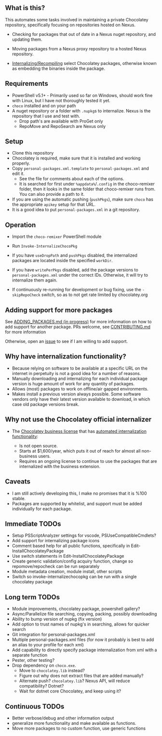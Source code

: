 ## What is this?

This automates some tasks involved in maintaining a private Chocolatey repository, specifically focusing on repositories hosted on Nexus.

- Checking for packages that out of date in a Nexus nuget repository, and updating them.

- Moving packages from a Nexus proxy repository to a hosted Nexus repository.

- [Internalizing/Recompiling](https://chocolatey.org/docs/how-to-recompile-packages) select Chocolatey packages, otherwise known as embedding the binaries inside the package.

## Requirements

- PowerShell v5.1+ - Primarily used so far on Windows, should work fine with Linux, but I have not thoroughly tested it yet.
- `choco` installed and on your path
- A nuget repository or a folder with `.nupkg`s to internalize. Nexus is the repository that I use and test with.
	- Drop path's are available with ProGet only
	- RepoMove and RepoSearch are Nexus only

## Setup

- Clone this repository
- Chocolatey is required, make sure that it is installed and working properly.
- Copy `personal-packages.xml.template` to `personal-packages.xml` and edit it.
    - See the file for comments about each of the options.
    - It is searched for first under `%appdata%`/`.config` in the choco-remixer folder, then it looks in the same folder that choco-remixer runs from. You can also provide a path to it.
- If you are using the automatic pushing (`pushPkgs`), make sure `choco` has the appropriate `apikey` setup for that URL.
- It is a good idea to put `personal-packages.xml` in a git repository.

## Operation

- Import the `choco-remixer` PowerShell module 
- Run `Invoke-InternalizeChocoPkg`

- If you have `useDropPath` and `pushPkgs` disabled, the internalized packages are located inside the specified `workDir`.
- If you have `writePerPkgs` disabled, add the package versions to `personal-packages.xml` under the correct IDs. Otherwise, it will try to internalize them again.

- If continuously re-running for development or bug fixing, use the `-skipRepoCheck` switch, so as to not get rate limited by chocolatey.org

## Adding support for more packages

See [ADDING_PACKAGES.md (in progress)](https://github.com/TheCakeIsNaOH/choco-remixer/blob/master/ADDING_PACKAGES.md) for more information on how to add support for another package. PRs welcome, see [CONTRIBUTING.md](https://github.com/TheCakeIsNaOH/choco-remixer/blob/master/CONTRIBUTING.md) for more information

Otherwise, open an [issue](https://github.com/TheCakeIsNaOH/choco-remixer/issues/new) to see if I am willing to add support.


## Why have internalization functionality?

- Because relying on software to be available at a specific URL on the internet in perpetuity is not a good idea for a number of reasons.
- Manually downloading and internalizing for each individual package version is huge amount of work for any quantity of packages.
- Allows (most) packages to work on offline/air gapped environments.
- Makes install a previous version always possible. Some software vendors only have their latest version available to download, in which case old package versions break.

## Why not use the Chocolatey official internalizer

- The [Chocolatey business license](https://chocolatey.org/pricing#faq-pricing) that has [automated internalization functionality](https://chocolatey.org/docs/features-automatically-recompile-packages):

   - Is not open source.
   - Starts at $1,600/year, which puts it out of reach for almost all non-business users.
   - Requires an ongoing license to continue to use the packages that are internalized with the business extension.


## Caveats

- I am still actively developing this, I make no promises that it is %100 stable.
- Packages are supported by whitelist, and support must be added individually for each package.

## Immediate TODOs

- Setup PSScriptAnalyzer settings for vscode, PSUseCompatibleCmdlets?
- Add support for internalizing package icons
- Comment based help for all public functions, specifically in Edit-InstallChocolateyPackage
- Use switch statements in Edit-InstallChocolateyPackage
- Create generic validation/config acquiry function, change so repomove/repocheck can be run separately
- Module metadata creation, module install, other scripts
- Switch so invoke-internalizechocopkg can be run with a single chocolatey package

## Long term TODOs

- Module improvements, chocolatey package, powershell gallery?
- Async/Parallelize file searching, copying, packing, possibly downloading
- Ability to bump version of nupkg (fix version)
- Add option to trust names of nupkg's in searching, allows for quicker search
- Git integration for personal-packages.xml
- Multiple personal-packages.xml files (for now it probably is best to add an alias to your profile for each xml)
- Add capability to directly specify package internalization from xml with a separate function
- Pester, other testing?
- Drop dependency on `choco.exe`.
    - Move to `chocolatey.lib` instead?
	- Figure out why does not extract files that are added manually?
	- Alternate push? `chocolatey.lib`? Nexus API, will reduce compatibility? Dotnet?
    - Wait for dotnet core Chocolatey, and keep using it?

## Continuous TODOs

- Better verbose/debug and other information output
- generalize more functionality and make available as functions.
- Move more packages to no custom function, use generic functions
